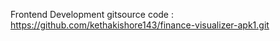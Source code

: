Frontend Development gitsource code : https://github.com/kethakishore143/finance-visualizer-apk1.git
